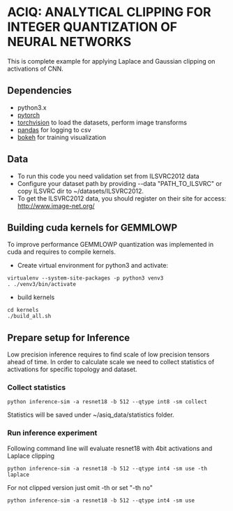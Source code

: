 # ACIQ: ANALYTICAL CLIPPING FOR INTEGER QUANTIZATION OF NEURAL NETWORKS
This is complete example for applying Laplace and Gaussian clipping on activations of CNN.

## Dependencies
- python3.x
- [pytorch](<http://www.pytorch.org>)
- [torchvision](<https://github.com/pytorch/vision>) to load the datasets, perform image transforms
- [pandas](<http://pandas.pydata.org/>) for logging to csv
- [bokeh](<http://bokeh.pydata.org>) for training visualization

## Data
- To run this code you need validation set from ILSVRC2012 data
- Configure your dataset path by providing --data "PATH_TO_ILSVRC" or copy ILSVRC dir to ~/datasets/ILSVRC2012.
- To get the ILSVRC2012 data, you should register on their site for access: <http://www.image-net.org/>

## Building cuda kernels for GEMMLOWP
To improve performance GEMMLOWP quantization was implemented in cuda and requires to compile kernels.

- Create virtual environment for python3 and activate:
```
virtualenv --system-site-packages -p python3 venv3
. ./venv3/bin/activate
```
- build kernels
```
cd kernels
./build_all.sh
```

## Prepare setup for Inference
Low precision inference requires to find scale of low precision tensors ahead of time. In order to calculate scale we need to collect statistics of activations for specific topology and dataset.
### Collect statistics
```
python inference-sim -a resnet18 -b 512 --qtype int8 -sm collect
```
Statistics will be saved under ~/asiq_data/statistics folder.
### Run inference experiment
Following command line will evaluate resnet18 with 4bit activations and Laplace clipping
```
python inference-sim -a resnet18 -b 512 --qtype int4 -sm use -th laplace
```

For not clipped version just omit -th or set "-th no"
```
python inference-sim -a resnet18 -b 512 --qtype int4 -sm use
```
